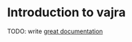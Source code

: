 # Introduction to vajra

TODO: write [great documentation](http://jacobian.org/writing/what-to-write/)
